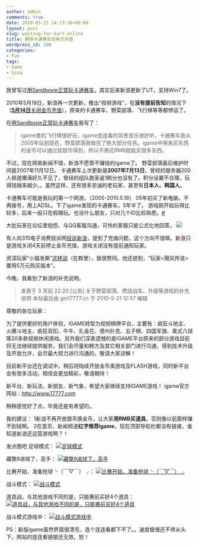 ```yaml
---
author: admin
comments: true
date: 2010-05-21 14:13:38+00:00
layout: post
slug: waiting-for-kart-online
title: 期待卡通赛车的再次开放
wordpress_id: 200
categories:
- Fun
tags:
- Game
- Sina
---
```


我曾写过[用Sandboxie正常玩卡通赛车](http://greenmoon55.com/%E7%94%A8sandboxie%E6%AD%A3%E5%B8%B8%E7%8E%A9%E5%8D%A1%E9%80%9A%E8%B5%9B%E8%BD%A6/)，其实后来新浪更新了UT，支持Win7了。

2010年5月18日，新浪再一次更新，推出“视频游戏”，在**没有提前告知**的情况下（[**5月14日**关闭金币充值](http://games.sina.com.cn/o/z/zngg/2010-05-12/1440372514.shtml)），原来的卡通赛车、野菜部落、飞行棋等等都停运了。

在[用Sandboxie正常玩卡通赛车](http://greenmoon55.com/%E7%94%A8sandboxie%E6%AD%A3%E5%B8%B8%E7%8E%A9%E5%8D%A1%E9%80%9A%E8%B5%9B%E8%BD%A6/)我写了：


> igame里的飞行棋很好玩，igame连连看的背景音乐很好听，卡通赛车我从2005年玩到现在，野菜部落我做完了绝大部分任务。igame中用来买东西的金币可以通过挂银币得到，所以不用花RMB就能买很多东西。

不过，现在网易新闻不错，新浪不愿管不赚钱的igame了。
野菜部落最后维护时间是2007年11月12日。
卡通赛车上次更新是**2007年7月13日**，曾经的服务器200人频道爆满好久不见了，曾经的组队跑圣诞1刷分也没有了。积分设置不合理，玩得钱越来越少。。虽然这样，还有很多忠诚的老玩家，甚至有**日本人、韩国人**。


卡通赛车可能是我玩的第一个网游。（2005-2010.5.18）
05年初买了新电脑，不再拨号，用上ADSL。下了igame发现的卡通赛车。5年半了。
游戏刚开始玩得比较多，后来一般只在假期玩。也没什么朋友，只对几个ID比较熟悉。[#](http://bbs.games.sina.com.cn/thread-3285366-1-1.html)

大批玩家在论坛里抱怨、与QQ客服沟通，可怜的客服只能公式化地回答。
[![](http://greenmoon55.com/wp-content/uploads/2010/05/20100521213830058.png)](http://greenmoon55.com/waiting-for-kart-online/attachment/20100521213830058/)

有人向315电子消费投诉网[投诉新浪](http://www.315ts.net/archive/tousu/2010/0520/721354.shtml)，提到了充值问题，这个方向不错嘛。新浪只是游戏关闭4天前停止金币充值，游戏关闭没有提前通知玩家。

资深玩家“小猫发飙”[这样说](http://bbs.games.sina.com.cn/viewthread.php?tid=3285316&page=1#pid5818590)（在群里），我很赞同。他还提到，“玩家<飓风传说>要用5万元购买版本”。

今晚，我看到了新浪的补充说明。


> 发表于 3 天前 22:20
[公告] 关于野菜部落、燃烧战车、升级等游戏的补充说明
本帖最后由 gm17777.cn 于 2010-5-21 12:57 编辑

尊敬的各位玩家：

为了提供更好的用户体验，IGAME转型为视频棋牌平台，主要有：疯狂斗地主、火爆斗地主、疯狂双扣、牛牛、扎金花、德州扑克、五子棋、四国军旗、美式八球等20多款视频休闲游戏。另外我们深表遗憾的是IGAME平台原来的部分游戏目前将无法继续提供服务，我们会尽量和韩方及其它相关部门进行沟通，得到技术升级及开放允许，会尽最大努力进行沟通的，敬请大家谅解！

目前新平台还在调试中，稍后将陆续开放金币类游戏及FLASH游戏，同时新平台会有很多活动，相信会更加精彩，敬请期待！

新平台、新玩法、新朋友、新气象，希望大家继续支持IGAME游戏！
igame官方网站：http://www.17777.com


稍稍感觉好了点，毕竟还是有希望的。

我的建议：
1新浪不再开放银币换金币，让大家**用RMB买道具**，否则像以前那样赚不到钱啊。
2在首页、新闻频道**红字推荐igame**，现在顶部导航栏都没有链接，谁知道新浪还运营游戏啊？！

发点图吧
足球模式：
[![足球模式](http://greenmoon55.com/wp-content/uploads/2010/05/CRacer_Client-2009-01-16-22-39-51-45.png)](http://greenmoon55.com/waiting-for-kart-online/cracer_client-2009-01-16-22-39-51-45/)

藏獒9进球了，高手：
[![藏獒9进球了，高手](http://greenmoon55.com/wp-content/uploads/2010/05/CRacer_Client-2009-01-16-22-40-28-95.png)](http://greenmoon55.com/waiting-for-kart-online/cracer_client-2009-01-16-22-40-28-95/)

比赛开始，准备抢球╰（￣▽￣）╭：
[![比赛开始，准备抢球╰（￣▽￣）╭](http://greenmoon55.com/wp-content/uploads/2010/05/CRacer_Client-2009-01-16-22-46-55-21.png)](http://greenmoon55.com/waiting-for-kart-online/cracer_client-2009-01-16-22-46-55-21/)

战斗模式：
[![战斗模式](http://greenmoon55.com/wp-content/uploads/2010/05/CRacer_Client-2009-01-19-10-03-19-96.png)](http://greenmoon55.com/waiting-for-kart-online/cracer_client-2009-01-19-10-03-19-96/)

道具战，与其他游戏不同的是，只能赛前买好4个道具：
[![道具战，与其他游戏不同的是，只能赛前买好4个道具](http://greenmoon55.com/wp-content/uploads/2010/05/CRacer_Client-2009-01-19-10-45-05-62.png)](http://greenmoon55.com/waiting-for-kart-online/cracer_client-2009-01-19-10-45-05-62/)

战斗模式游戏中：
[![战斗模式游戏中](http://greenmoon55.com/wp-content/uploads/2010/05/CRacer_Client-2009-06-21-10-34-43-04.png)](http://greenmoon55.com/waiting-for-kart-online/cracer_client-2009-06-21-10-34-43-04/)

PS：新版igame虽然界面很漂亮，连个连连看都下不了。。速度极慢还不停从头下，网站的连连看链接还无效。怒！
